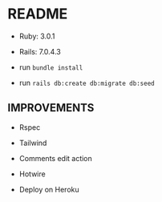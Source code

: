 # README

* Ruby: 3.0.1

* Rails: 7.0.4.3

* run `bundle install`

* run `rails db:create db:migrate db:seed`

## IMPROVEMENTS

* Rspec

* Tailwind

* Comments edit action

* Hotwire

* Deploy on Heroku